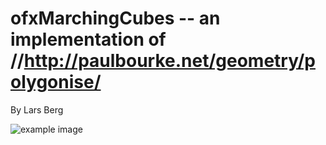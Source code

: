 # ofxMarchingCubes -- an implementation of //http://paulbourke.net/geometry/polygonise/

By Lars Berg

![example image](https://raw.github.com/Larsberg/ofxMarchingCubes/master/example_ofxMarchingCubes/example_ofxMarchingCubes.png "marching cubes: 3D noise")
